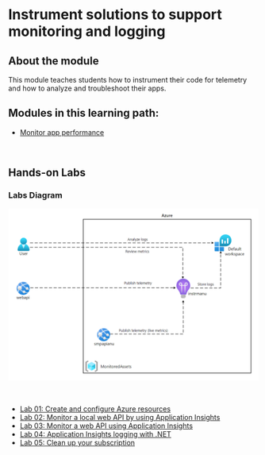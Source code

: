 # Instrument solutions to support monitoring and logging

## About the module

This module teaches students how to instrument their code for telemetry and how to analyze and troubleshoot their apps.

## Modules in this learning path:

* [Monitor app performance](https://github.com/airan-tw/azure_training/blob/main/M4/Instrument%20solutions%20to%20support%20monitoring%20and%20logging/Monitor_app.md)

<br>

## Hands-on Labs 

### Labs Diagram

![alt text](images/Lab11-Diagram.png)

<br>

* [Lab 01: Create and configure Azure resources](https://github.com/airan-tw/azure_training/blob/main/M4/Instrument%20solutions%20to%20support%20monitoring%20and%20logging/lab01.md)
* [Lab 02: Monitor a local web API by using Application Insights](https://github.com/airan-tw/azure_training/blob/main/M4/Instrument%20solutions%20to%20support%20monitoring%20and%20logging/lab02.md)
* [Lab 03: Monitor a web API using Application Insights](https://github.com/airan-tw/azure_training/blob/main/M4/Instrument%20solutions%20to%20support%20monitoring%20and%20logging/lab03.md)
* [Lab 04: Application Insights logging with .NET](https://github.com/airan-tw/azure_training/blob/main/M4/Instrument%20solutions%20to%20support%20monitoring%20and%20logging/lab04.md)
* [Lab 05: Clean up your subscription](https://github.com/airan-tw/azure_training/blob/main/M4/Instrument%20solutions%20to%20support%20monitoring%20and%20logging/lab05.md)
